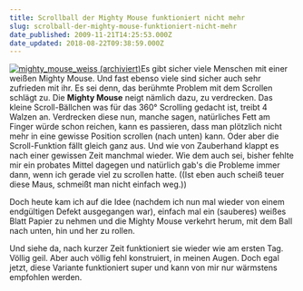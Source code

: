 ```yaml
---
title: Scrollball der Mighty Mouse funktioniert nicht mehr
slug: scrolball-der-mighty-mouse-funktioniert-nicht-mehr
date_published: 2009-11-21T14:25:53.000Z
date_updated: 2018-08-22T09:38:59.000Z
---
```


[![mighty_mouse_weiss](//www.thafaker.de/wp-content/uploads/2009/11/mighty_mouse_weiss.jpg) (archiviert)](http://web.archive.org/web/20101130185615/http://thafaker.de/wp-content/uploads/2009/11/mighty_mouse_weiss.jpg)Es gibt sicher viele Menschen mit einer weißen Mighty Mouse. Und fast ebenso viele sind sicher auch sehr zufrieden mit ihr. Es sei denn, das berühmte Problem mit dem Scrollen schlägt zu. Die **Mighty Mouse** neigt nämlich dazu, zu verdrecken. Das kleine Scroll-Bällchen was für das 360° Scrolling gedacht ist, treibt 4 Walzen an. Verdrecken diese nun, manche sagen, natürliches Fett am Finger würde schon reichen, kann es passieren, dass man plötzlich nicht mehr in eine gewisse Position scrollen (nach unten) kann. Oder aber die Scroll-Funktion fällt gleich ganz aus. Und wie von Zauberhand klappt es nach einer gewissen Zeit manchmal wieder. Wie dem auch sei, bisher fehlte mir ein probates Mittel dagegen und natürlich gab's die Probleme immer dann, wenn ich gerade viel zu scrollen hatte. ((Ist eben auch scheiß teuer diese Maus, schmeißt man nicht einfach weg.))

Doch heute kam ich auf die Idee (nachdem ich nun mal wieder von einem endgültigen Defekt ausgegangen war), einfach mal ein (sauberes) weißes Blatt Papier zu nehmen und die Mighty Mouse verkehrt herum, mit dem Ball nach unten, hin und her zu rollen.

Und siehe da, nach kurzer Zeit funktioniert sie wieder wie am ersten Tag. Völlig geil. Aber auch völlig fehl konstruiert, in meinen Augen. Doch egal jetzt, diese Variante funktioniert super und kann von mir nur wärmstens empfohlen werden.
